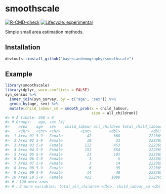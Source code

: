 
<!-- README.md is generated from README.Rmd. Please edit that file -->

# smoothscale

<!-- badges: start -->

[![R-CMD-check](https://github.com/bayesiandemography/smoothscale/actions/workflows/R-CMD-check.yaml/badge.svg)](https://github.com/bayesiandemography/smoothscale/actions/workflows/R-CMD-check.yaml)
[![Lifecycle:
experimental](https://img.shields.io/badge/lifecycle-experimental-orange.svg)](https://lifecycle.r-lib.org/articles/stages.html#experimental)
<!-- badges: end -->

Simple small area estimation methods.

## Installation

``` r
devtools::install_github("bayesiandemography/smoothscale")
```

## Example

``` r
library(smoothscale)
library(dplyr, warn.conflicts = FALSE)
syn_census %>%
  inner_join(syn_survey, by = c("age", "sex")) %>%
  group_by(age, sex) %>%
  mutate(child_labour_sm = smooth_prob(x = child_labour,
                                       size = all_children))
#> # A tibble: 200 × 8
#> # Groups:   age, sex [4]
#>    area    age   sex    child_labour all_children total_child_labour
#>    <chr>   <chr> <chr>         <int>        <dbl>              <dbl>
#>  1 Area 01 5-9   Female           42          368             222365
#>  2 Area 02 5-9   Female           10           33             222365
#>  3 Area 03 5-9   Female          112          453             222365
#>  4 Area 04 5-9   Female          151          354             222365
#>  5 Area 05 5-9   Female           23          101             222365
#>  6 Area 06 5-9   Female            3            5             222365
#>  7 Area 07 5-9   Female            3           14             222365
#>  8 Area 08 5-9   Female            6           35             222365
#>  9 Area 09 5-9   Female           14           48             222365
#> 10 Area 10 5-9   Female          422         1889             222365
#> # ℹ 190 more rows
#> # ℹ 2 more variables: total_all_children <dbl>, child_labour_sm <dbl>
```
